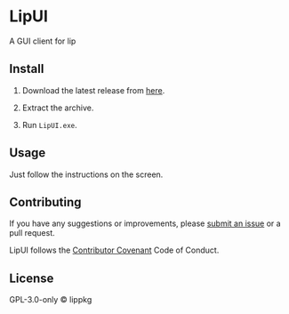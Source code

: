 # LipUI

A GUI client for lip

## Install

1. Download the latest release from [here](https://github.com/lippkg/LipUI/releases).

2. Extract the archive.

3. Run `LipUI.exe`.

## Usage

Just follow the instructions on the screen.

## Contributing

If you have any suggestions or improvements, please [submit an issue](https://github.com/lippkg/LipUI/issues) or a pull request.

LipUI follows the [Contributor Covenant](https://www.contributor-covenant.org/version/2/1/code_of_conduct/) Code of Conduct.

## License

GPL-3.0-only © lippkg
